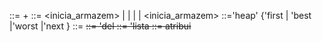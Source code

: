 <armazem> ::= <instrucao>+
<instrucao> ::= <inicia_armazem> | <new> | <delete> | <lista> | <atribui>
<inicia_armazem> ::='heap' {'first | 'best |'worst |'next }
<new> ::= <id> <number>
<del> ::= 'del <id>
<lista> ::= 'lista
<atribui> ::= atribui <id> <id>